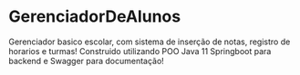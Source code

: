 # GerenciadorDeAlunos

Gerenciador basico escolar, com sistema de inserção de notas, registro de horarios e turmas!
Construido utilizando POO Java 11 Springboot para backend e Swagger para documentação!
